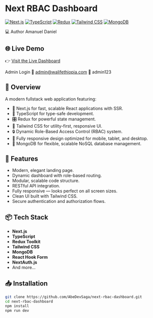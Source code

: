# Next RBAC Dashboard

[![Next.js](https://img.shields.io/badge/Next.js-000000?style=for-the-badge&logo=next.js&logoColor=white)](https://nextjs.org/)
[![TypeScript](https://img.shields.io/badge/TypeScript-3178C6?style=for-the-badge&logo=typescript&logoColor=white)](https://www.typescriptlang.org/)
[![Redux](https://img.shields.io/badge/Redux-764ABC?style=for-the-badge&logo=redux&logoColor=white)](https://redux.js.org/)
[![Tailwind CSS](https://img.shields.io/badge/Tailwind_CSS-06B6D4?style=for-the-badge&logo=tailwindcss&logoColor=white)](https://tailwindcss.com/)
[![MongoDB](https://img.shields.io/badge/MongoDB-47A248?style=for-the-badge&logo=mongodb&logoColor=white)](https://www.mongodb.com/)

💻 Author
Amanuel Daniel

## 🌐 Live Demo
👉 [Visit the Live Dashboard](https://next-rbac-dashboard-qykd.vercel.app)

Admin Login
📧 admin@walifethiopia.com
🔑 admin123

## 📖 Overview

A modern fullstack web application featuring:

- 🚀 Next.js for fast, scalable React applications with SSR.
- 💙 TypeScript for type-safe development.
- 🎛️ Redux for powerful state management.
- 🎨 Tailwind CSS for utility-first, responsive UI.
- 🔒 Dynamic Role-Based Access Control (RBAC) system.
- 📱 Fully responsive design optimized for mobile, tablet, and desktop.
- 🌱 MongoDB for flexible, scalable NoSQL database management.

## 📂 Features

- Modern, elegant landing page.
- Dynamic dashboard with role-based routing.
- Modular, scalable code structure.
- RESTful API integration.
- Fully responsive — looks perfect on all screen sizes.
- Clean UI built with Tailwind CSS.
- Secure authentication and authorization flows.

## 📦 Tech Stack

- **Next.js**
- **TypeScript**
- **Redux Toolkit**
- **Tailwind CSS**
- **MongoDB**
- **React Hook Form** 
- **NextAuth.js**
- And more…


## 📥 Installation

```bash
git clone https://github.com/AbeDevSaga/next-rbac-dashboard.git
cd next-rbac-dashboard
npm install
npm run dev

